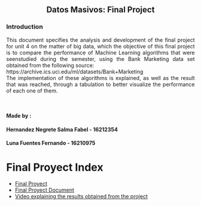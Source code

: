 <html>
<h2 align="center" > Datos Masivos: Final Project</h2>
<h3>Introduction</h3>

<p align="justify" >
This document specifies the analysis and development of the final project for unit 4 on the matter of big data, which the objective of this final project is to compare the performance of Machine Learning algorithms that were seenstudied during the semester, using  the Bank Marketing data set obtained from the following source: <br>
https://archive.ics.uci.edu/ml/datasets/Bank+Marketing <br>
The implementation of these algorithms is explained, as well as the result that was reached, through a tabulation to better visualize the performance of each one of them.
</p>

<br>
<h4>Made by : </h4>
<h4>Hernandez Negrete Salma Fabel - 16212354</h4>
<h4>Luna Fuentes Fernando - 16210975</h4>
</html>

# Final Proyect Index

- [Final Proyect](https://github.com/everthx/datos_masivos/blob/finalProject/finalProject/FinalProyect.scala)
- [Final Proyect Document](https://github.com/everthx/datos_masivos/blob/finalProject/finalProject/Final%20Proyect%20Document.md#-final-project-document)
- [Video explaining the results obtained from the project]()